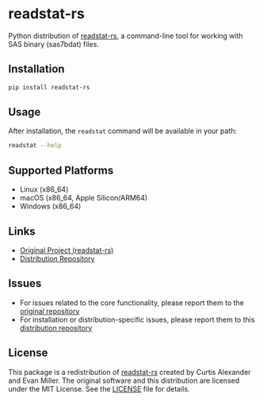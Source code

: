 # readstat-rs

Python distribution of [readstat-rs](https://github.com/curtisalexander/readstat-rs), a command-line tool for working with SAS binary (sas7bdat) files.

## Installation

```bash
pip install readstat-rs
```

## Usage

After installation, the `readstat` command will be available in your path:

```bash
readstat --help
```

## Supported Platforms

- Linux (x86_64)
- macOS (x86_64, Apple Silicon/ARM64)
- Windows (x86_64)

## Links

- [Original Project (readstat-rs)](https://github.com/curtisalexander/readstat-rs)
- [Distribution Repository](https://github.com/tkragholm/readstat-rs)

## Issues

- For issues related to the core functionality, please report them to the [original repository](https://github.com/curtisalexander/readstat-rs/issues)
- For installation or distribution-specific issues, please report them to this [distribution repository](https://github.com/tkragholm/readstat-rs/issues)

## License

This package is a redistribution of [readstat-rs](https://github.com/curtisalexander/readstat-rs) created by Curtis Alexander and Evan Miller. The original software and this distribution are licensed under the MIT License. See the [LICENSE](LICENSE) file for details.
